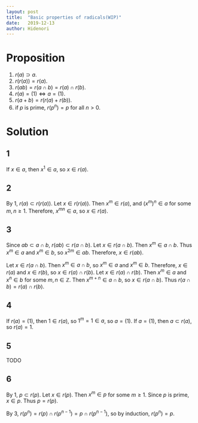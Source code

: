 ```yaml
---
layout: post
title:  "Basic properties of radicals(WIP)"
date:   2019-12-13
author: Hidenori
---
```


# Proposition
1. $r(a) \supset a$.
1. $r(r(a))  = r(a)$.
1. $r(ab) = r(a \cap b) = r(a) \cap r(b)$.
1. $r(a) = (1) \iff a = (1)$.
1. $r(a + b) = r(r(a) + r(b))$.
1. if $p$ is prime, $r(p^n) = p$ for all $n > 0$.

# Solution
## 1
If $x \in a$, then $x^1 \in a$, so $x \in r(a)$.

## 2
By 1, $r(a) \subset r(r(a))$.
Let $x \in r(r(a))$.
Then $x^m \in r(a)$, and $(x^m)^n \in a$ for some $m, n \geq 1$.
Therefore, $x^{mn} \in a$, so $x \in r(a)$.

## 3
Since $ab \subset a \cap b$, $r(ab) \subset r(a \cap b)$.
Let $x \in r(a \cap b)$.
Then $x^m \in a \cap b$.
Thus $x^m \in a$ and $x^m \in b$, so $x^{2m} \in ab$.
Therefore, $x \in r(ab)$.

Let $x \in r(a \cap b)$.
Then $x^m \in a \cap b$, so $x^m \in a$ and $x^m \in b$.
Therefore, $x \in r(a)$ and $x \in r(b)$, so $x \in r(a) \cap r(b)$.
Let $x \in r(a) \cap r(b)$.
Then $x^m \in a$ and $x^n \in b$ for some $m, n \in \mathbb{Z}$.
Then $x^{m + n} \in a \cap b$, so $x \in r(a \cap b)$.
Thus $r(a \cap b) = r(a) \cap r(b)$.

## 4
If $r(a) = (1)$, then $1 \in r(a)$, so $1^m = 1 \in a$, so $a = (1)$.
If $a = (1)$, then $a \subset r(a)$, so $r(a) = 1$.


## 5
TODO

## 6
By 1, $p \subset r(p)$.
Let $x \in r(p)$.
Then $x^m \in p$ for some $m \geq 1$.
Since $p$ is prime, $x \in p$.
Thus $p = r(p)$.

By 3, $r(p^n) = r(p) \cap r(p^{n - 1}) = p \cap r(p^{n - 1})$, so by induction, $r(p^n) = p$.


